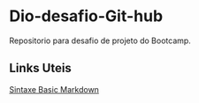 # Dio-desafio-Git-hub
Repositorio para desafio de projeto do Bootcamp.

## Links Uteis
[Sintaxe Basic Markdown](https://www.markdownguide.org/basic-syntax/)
